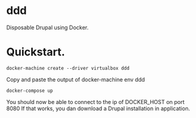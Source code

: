 # ddd
Disposable Drupal using Docker.

# Quickstart.
    docker-machine create --driver virtualbox ddd
Copy and paste the output of
    docker-machine env ddd

    docker-compose up

You should now be able to connect to the ip of DOCKER\_HOST on port 8080
If that works, you dan download a Drupal installation in application.
